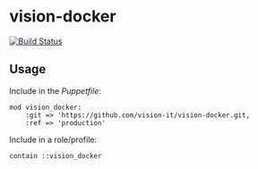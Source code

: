 # vision-docker

[![Build Status](https://travis-ci.org/vision-it/vision-docker.svg?branch=production)](https://travis-ci.org/vision-it/vision-docker)


## Usage

Include in the *Puppetfile*:

```
mod vision_docker:
    :git => 'https://github.com/vision-it/vision-docker.git,
    :ref => 'production'
```

Include in a role/profile:

```puppet
contain ::vision_docker
```

